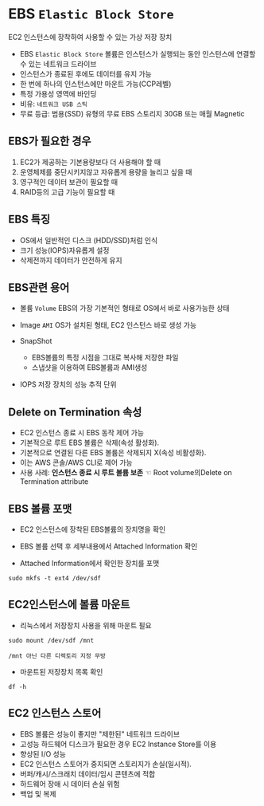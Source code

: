 # EBS `Elastic Block Store`

EC2 인스턴스에 장착하여 사용할 수 있는 가상 저장 장치

- EBS `Elastic Block Store` 볼륨은 인스턴스가 실행되는 동안 인스턴스에 연결할 수 있는 네트워크 드라이브
- 인스턴스가 종료된 후에도 데이터를 유지 가능
- 한 번에 하나의 인스턴스에만 마운트 가능(CCP레벨)
- 특정 가용성 영역에 바인딩
- 비유: `네트워크 USB 스틱`
- 무료 등급: 범용(SSD) 유형의 무료 EBS 스토리지 30GB 또는 매월 Magnetic

## EBS가 필요한 경우
1. EC2가 제공하는 기본용량보다 더 사용해야 할 때
1. 운영체제를 중단시키지않고 자유롭게 용량을 늘리고 싶을 때
1. 영구적인 데이터 보관이 필요할 때
1. RAID등의 고급 기능이 필요할 때

## EBS 특징
- OS에서 일반적인 디스크 (HDD/SSD)처럼 인식
- 크기 성능(IOPS)자유롭게 설정
- 삭제전까지 데이터가 안전하게 유지

## EBS관련 용어
- 볼륨 `Volume` EBS의 가장 기본적인 형태로 OS에서 바로 사용가능한 상태

- Image `AMI` OS가 설치된 형태, EC2 인스턴스 바로 생성 가능
- SnapShot 
    - EBS볼륨의 특정 시점을 그대로 복사해 저장한 파일
    - 스냅샷을 이용하여 EBS볼륨과 AMI생성
- IOPS 저장 장치의 성능 추적 단위

## Delete on Termination 속성

- EC2 인스턴스 종료 시 EBS 동작 제어 가능
- 기본적으로 루트 EBS 볼륨은 삭제(속성 활성화).
- 기본적으로 연결된 다른 EBS 볼륨은 삭제되지  X(속성 비활성화).
- 이는 AWS 콘솔/AWS CLI로 제어 가능 
- 사용 사례: **인스턴스 종료 시 루트 볼륨 보존** ☜ Root volume의Delete on Termination attribute

## EBS 볼륨 포맷
- EC2 인스턴스에 장착된 EBS볼륨의 장치명을 확인
- EBS 볼륨 선택 후 세부내용에서 Attached Information 확인

- Attached Information에서 확인한 장치를 포맷
```
sudo mkfs -t ext4 /dev/sdf
```
## EC2인스턴스에 볼륨 마운트
- 리눅스에서 저장장치 사용을 위해 마운트 필요

```
sudo mount /dev/sdf /mnt
```
`/mnt 아닌 다른 디렉토리 지정 무방`

- 마운트된 저장장치 목록 확인
```
df -h
```

## EC2 인스턴스 스토어

- EBS 볼륨은 성능이 좋지만 "제한된" 네트워크 드라이브
- 고성능 하드웨어 디스크가 필요한 경우 EC2 Instance Store를 이용
- 향상된 I/O 성능
- EC2 인스턴스 스토어가 중지되면 스토리지가 손실(일시적).
- 버퍼/캐시/스크래치 데이터/임시 콘텐츠에 적합
- 하드웨어 장애 시 데이터 손실 위험
- 백업 및 복제